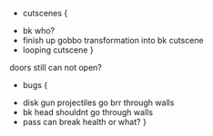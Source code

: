 * cutscenes {
 + bk who?
 + finish up gobbo transformation into bk cutscene
 + looping cutscene
}

doors still can not open?

* bugs {
 + disk gun projectiles go brr through walls
 + bk head shouldnt go through walls
 + pass can break health or what?
}